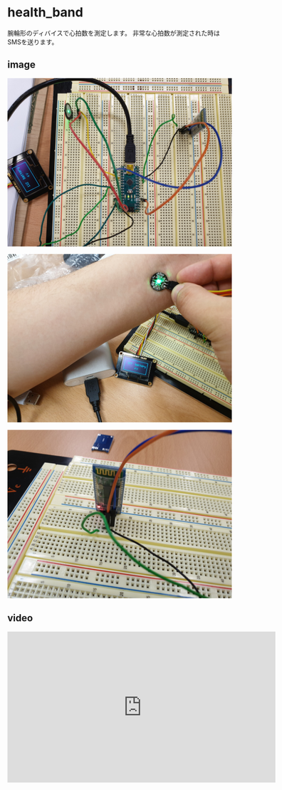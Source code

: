 # health_band
腕輪形のディバイスで心拍数を測定します。
非常な心拍数が測定された時はSMSを送ります。

## image
![screen01](./img/1.jpg)

![screen02](./img/2.jpg)

![screen03](./img/3.jpg)
## video
<iframe width="602" height="339" src="https://www.youtube.com/embed/mN8Q9BI3cx0" frameborder="0" allow="accelerometer; autoplay; encrypted-media; gyroscope; picture-in-picture" allowfullscreen></iframe>
